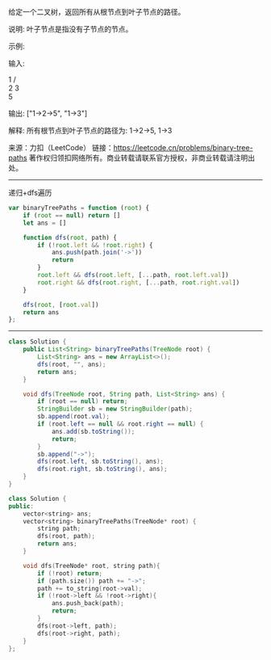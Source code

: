 给定一个二叉树，返回所有从根节点到叶子节点的路径。

说明: 叶子节点是指没有子节点的节点。

示例:

输入:

   1
 /   \
2     3
 \
  5

输出: ["1->2->5", "1->3"]

解释: 所有根节点到叶子节点的路径为: 1->2->5, 1->3

来源：力扣（LeetCode）
链接：https://leetcode.cn/problems/binary-tree-paths
著作权归领扣网络所有。商业转载请联系官方授权，非商业转载请注明出处。

---

递归+dfs遍历

```javascript
var binaryTreePaths = function (root) {
    if (root == null) return []
    let ans = []

    function dfs(root, path) {
        if (!root.left && !root.right) {
            ans.push(path.join('->'))
            return
        }
        root.left && dfs(root.left, [...path, root.left.val])
        root.right && dfs(root.right, [...path, root.right.val])
    }

    dfs(root, [root.val])
    return ans
};
```

---


```java
class Solution {
    public List<String> binaryTreePaths(TreeNode root) {
        List<String> ans = new ArrayList<>();
        dfs(root, "", ans);
        return ans;
    }

    void dfs(TreeNode root, String path, List<String> ans) {
        if (root == null) return;
        StringBuilder sb = new StringBuilder(path);
        sb.append(root.val);
        if (root.left == null && root.right == null) {
            ans.add(sb.toString());
            return;
        }
        sb.append("->");
        dfs(root.left, sb.toString(), ans);
        dfs(root.right, sb.toString(), ans);
    }
}
```

```cpp
class Solution {
public:
    vector<string> ans;
    vector<string> binaryTreePaths(TreeNode* root) {
        string path;
        dfs(root, path);
        return ans;
    }

    void dfs(TreeNode* root, string path){
        if (!root) return;
        if (path.size()) path += "->";
        path += to_string(root->val);
        if (!root->left && !root->right){
            ans.push_back(path);
            return;
        }
        dfs(root->left, path);
        dfs(root->right, path);
    }
};
```
